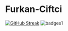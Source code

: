 # Furkan-Ciftci
[![GitHub Streak](http://github-readme-streak-stats.herokuapp.com?user=cftcfurkan&theme=prussian&hide_border=true&date_format=M%20j%5B%2C%20Y%5D)](https://git.io/streak-stats)
![badges1](https://dev-to-uploads.s3.amazonaws.com/uploads/articles/6n8fc8zw8pawxveffitx.png)
